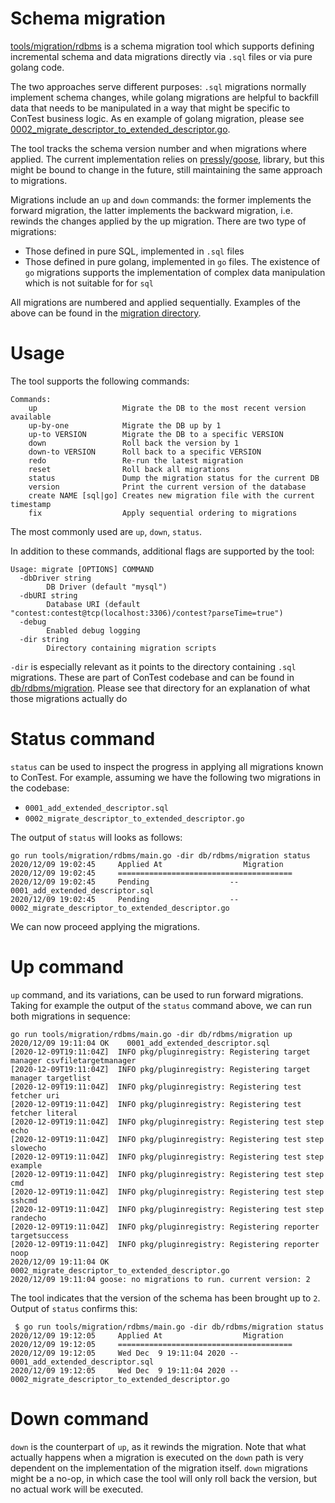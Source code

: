 # Schema migration
[tools/migration/rdbms](https://github.com/facebookincubator/contest/tree/master/tools/migration/rdbms) is a schema migration tool which supports defining incremental schema and data migrations directly via `.sql` files or via pure golang code. 

The two approaches serve different purposes: `.sql` migrations normally implement schema changes, while golang migrations are helpful to backfill data that needs to be manipulated in a way that might be specific to ConTest business logic. As en example of golang migration, please see [0002_migrate_descriptor_to_extended_descriptor.go](https://github.com/facebookincubator/contest/blob/master/db/rdbms/migration/0002_migrate_descriptor_to_extended_descriptor.go).


The tool tracks the schema version number and when migrations where applied. The current implementation relies on [pressly/goose](https://github.com/pressly/goose), library, but this might be bound to change in the future, still maintaining the same approach to migrations.

Migrations include an `up` and `down` commands: the former implements the forward migration, the latter implements the backward migration, i.e. rewinds the changes applied by the up migration. 
There are two type of migrations:
* Those defined in pure SQL, implemented in `.sql` files
* Those defined in pure golang, implemented in `go` files. The existence of `go` migrations supports the implementation of complex data manipulation which is not suitable for for `sql`

All migrations are numbered and applied sequentially. Examples of the above can be found in the [migration directory](https://github.com/facebookincubator/contest/tree/master/db/rdbms/migration).

# Usage
The tool supports the following commands:


```
Commands:
    up                   Migrate the DB to the most recent version available
    up-by-one            Migrate the DB up by 1
    up-to VERSION        Migrate the DB to a specific VERSION
    down                 Roll back the version by 1
    down-to VERSION      Roll back to a specific VERSION
    redo                 Re-run the latest migration
    reset                Roll back all migrations
    status               Dump the migration status for the current DB
    version              Print the current version of the database
    create NAME [sql|go] Creates new migration file with the current timestamp
    fix                  Apply sequential ordering to migrations
```
The most commonly used are `up`, `down`, `status`.

In addition to these commands, additional flags are supported by the tool:
```
Usage: migrate [OPTIONS] COMMAND
  -dbDriver string
        DB Driver (default "mysql")
  -dbURI string
        Database URI (default "contest:contest@tcp(localhost:3306)/contest?parseTime=true")
  -debug
        Enabled debug logging
  -dir string
        Directory containing migration scripts
```
`-dir` is especially relevant as it points to the directory containing `.sql` migrations. These are part of ConTest codebase and can be found in [db/rdbms/migration](https://github.com/facebookincubator/contest/tree/master/db/rdbms/migration). Please see that directory for an explanation of what those migrations actually do

# Status command
`status` can be used to inspect the progress in applying all migrations known to ConTest. For example, assuming we have the following two migrations in the codebase:
* `0001_add_extended_descriptor.sql`
* `0002_migrate_descriptor_to_extended_descriptor.go`


The output of `status` will looks as follows:
```
go run tools/migration/rdbms/main.go -dir db/rdbms/migration status 
2020/12/09 19:02:45     Applied At                  Migration
2020/12/09 19:02:45     =======================================
2020/12/09 19:02:45     Pending                  -- 0001_add_extended_descriptor.sql
2020/12/09 19:02:45     Pending                  -- 0002_migrate_descriptor_to_extended_descriptor.go
```

We can now proceed applying the migrations.

# Up command
`up` command, and its variations, can be used to run forward migrations. Taking for example the output of the `status` command above, we can run both migrations in sequence:

```
go run tools/migration/rdbms/main.go -dir db/rdbms/migration up
2020/12/09 19:11:04 OK    0001_add_extended_descriptor.sql
[2020-12-09T19:11:04Z]  INFO pkg/pluginregistry: Registering target manager csvfiletargetmanager
[2020-12-09T19:11:04Z]  INFO pkg/pluginregistry: Registering target manager targetlist
[2020-12-09T19:11:04Z]  INFO pkg/pluginregistry: Registering test fetcher uri
[2020-12-09T19:11:04Z]  INFO pkg/pluginregistry: Registering test fetcher literal
[2020-12-09T19:11:04Z]  INFO pkg/pluginregistry: Registering test step echo
[2020-12-09T19:11:04Z]  INFO pkg/pluginregistry: Registering test step slowecho
[2020-12-09T19:11:04Z]  INFO pkg/pluginregistry: Registering test step example
[2020-12-09T19:11:04Z]  INFO pkg/pluginregistry: Registering test step cmd
[2020-12-09T19:11:04Z]  INFO pkg/pluginregistry: Registering test step sshcmd
[2020-12-09T19:11:04Z]  INFO pkg/pluginregistry: Registering test step randecho
[2020-12-09T19:11:04Z]  INFO pkg/pluginregistry: Registering reporter targetsuccess
[2020-12-09T19:11:04Z]  INFO pkg/pluginregistry: Registering reporter noop
2020/12/09 19:11:04 OK    0002_migrate_descriptor_to_extended_descriptor.go
2020/12/09 19:11:04 goose: no migrations to run. current version: 2
```

The tool indicates that the version of the schema has been brought up to `2`. Output of `status` confirms this:
```
 $ go run tools/migration/rdbms/main.go -dir db/rdbms/migration status
2020/12/09 19:12:05     Applied At                  Migration
2020/12/09 19:12:05     =======================================
2020/12/09 19:12:05     Wed Dec  9 19:11:04 2020 -- 0001_add_extended_descriptor.sql
2020/12/09 19:12:05     Wed Dec  9 19:11:04 2020 -- 0002_migrate_descriptor_to_extended_descriptor.go
```

# Down command
`down` is the counterpart of `up`, as it rewinds the migration. Note that what actually happens when a migration is executed on the `down` path is very dependent on the implementation of the migration itself. `down` migrations might be a no-op, in which case the tool will only roll back the version, but no actual work will be executed. 

